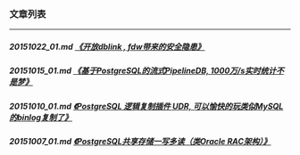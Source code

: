 ### 文章列表  
----  
##### 20151022_01.md   [《开放dblink , fdw带来的安全隐患》](20151022_01.md)  
##### 20151015_01.md   [《基于PostgreSQL的流式PipelineDB, 1000万/s实时统计不是梦》](20151015_01.md)  
##### 20151010_01.md   [《PostgreSQL 逻辑复制插件 UDR, 可以愉快的玩类似MySQL的binlog复制了》](20151010_01.md)  
##### 20151007_01.md   [《PostgreSQL共享存储一写多读（类Oracle RAC架构）》](20151007_01.md)  
